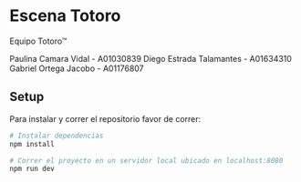 # Escena Totoro

Equipo Totoro™

Paulina Camara Vidal - A01030839
Diego Estrada Talamantes - A01634310
Gabriel Ortega Jacobo - A01176807

## Setup

Para instalar y correr el repositorio favor de correr:

```bash
# Instalar dependencias
npm install

# Correr el proyecto en un servidor local ubicado en localhost:8080
npm run dev
```
